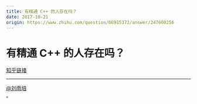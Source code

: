 ```yaml
---
title: 有精通 C++ 的人存在吗？
date: 2017-10-21
origin: https://www.zhihu.com/question/66915372/answer/247600256
---
```

# 有精通 C++ 的人存在吗？

[知乎链接](https://www.zhihu.com/question/66915372/answer/247600256)

---------

<span class="RichText ztext CopyrightRichText-richText" itemprop="text"><p><span><span class="UserLink"><div class="Popover"><div id="Popover10-toggle" aria-haspopup="true" aria-expanded="false" aria-owns="Popover10-content"><a class="UserLink-link" data-za-detail-view-element_name="User" target="_blank" href="//www.zhihu.com/people/60ba2328092904486c9e2fc636ce949d">@刘雨培</a></div></div></span></span> 。</p></span>